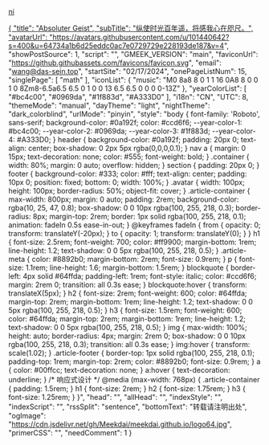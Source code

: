 <!-- ##{"style":"<style>#postBody{font-size:20px}</style>"}## -->

<a href="https://www.baidu.com" class="bg-blue-500 hover:bg-blue-700 text-white font-bold py-2 px-4 rounded">ni

{
    "title": "Absoluter Geist",
    "subTitle": "纵使时光百年遥，将感我心在咫尺。",
    "avatarUrl": "https://avatars.githubusercontent.com/u/101440642?s=400&u=64734a1b6d25eddc0ac7e0729729e228193de187&v=4",
    "showPostSource": 1,
    "script": "<script src='https://blog.meekdai.com/Gmeek/plugins/GmeekTOC.js'></script><script src='https://blog.meekdai.com/Gmeek/plugins/lightbox.js'></script>",
    "GMEEK_VERSION": "main",
    "faviconUrl": "https://github.githubassets.com/favicons/favicon.svg",
    "email": "wang@das-sein.top",
    "startSite": "02/17/2024",
    "onePageListNum": 15,
    "singlePage": [
        "math"
    ],
    "iconList": {
        "music": "M0 8a8 8 0 1 1 16 0A8 8 0 0 1 0 8Zm8-6.5a6.5 6.5 0 1 0 0 13 6.5 6.5 0 0 0 0-13Z"
    },
    "yearColorList": [
        "#bc4c00",
        "#0969da",
        "#1f883d",
        "#A333D0"
    ],
    "i18n": "CN",
    "UTC": 8,
    "themeMode": "manual",
    "dayTheme": "light",
    "nightTheme": "dark_colorblind",
    "urlMode": "pinyin",
    "style": "body { font-family: 'Roboto', sans-serif; background-color: #0a192f; color: #ccd6f6; --year-color-1: #bc4c00; --year-color-2: #0969da; --year-color-3: #1f883d; --year-color-4: #A333D0; } header { background-color: #0a192f; padding: 20px 0; text-align: center; box-shadow: 0 2px 5px rgba(0,0,0,0.1); } nav a { margin: 0 15px; text-decoration: none; color: #555; font-weight: bold; } .container { width: 80%; margin: 0 auto; overflow: hidden; } section { padding: 20px 0; } footer { background-color: #333; color: #fff; text-align: center; padding: 10px 0; position: fixed; bottom: 0; width: 100%; } .avatar { width: 100px; height: 100px; border-radius: 50%; object-fit: cover; } .article-container { max-width: 800px; margin: 0 auto; padding: 2rem; background-color: rgba(10, 25, 47, 0.8); box-shadow: 0 0 10px rgba(100, 255, 218, 0.3); border-radius: 8px; margin-top: 2rem; border: 1px solid rgba(100, 255, 218, 0.1); animation: fadeIn 0.5s ease-in-out; } @keyframes fadeIn { from { opacity: 0; transform: translateY(-20px); } to { opacity: 1; transform: translateY(0); } } h1 { font-size: 2.5rem; font-weight: 700; color: #ff9900; margin-bottom: 1rem; line-height: 1.2; text-shadow: 0 0 5px rgba(100, 255, 218, 0.5); } .article-meta { color: #8892b0; margin-bottom: 2rem; font-size: 0.9rem; } p { font-size: 1.1rem; line-height: 1.6; margin-bottom: 1.5rem; } blockquote { border-left: 4px solid #64ffda; padding-left: 1rem; font-style: italic; color: #ccd6f6; margin: 2rem 0; transition: all 0.3s ease; } blockquote:hover { transform: translateX(5px); } h2 { font-size: 2rem; font-weight: 600; color: #64ffda; margin-top: 2rem; margin-bottom: 1rem; line-height: 1.2; text-shadow: 0 0 5px rgba(100, 255, 218, 0.5); } h3 { font-size: 1.5rem; font-weight: 600; color: #64ffda; margin-top: 2rem; margin-bottom: 1rem; line-height: 1.2; text-shadow: 0 0 5px rgba(100, 255, 218, 0.5); } img { max-width: 100%; height: auto; border-radius: 4px; margin: 2rem 0; box-shadow: 0 0 10px rgba(100, 255, 218, 0.3); transition: all 0.3s ease; } img:hover { transform: scale(1.02); } .article-footer { border-top: 1px solid rgba(100, 255, 218, 0.1); padding-top: 1rem; margin-top: 2rem; color: #8892b0; font-size: 0.9rem; } a { color: #00ffcc; text-decoration: none; } a:hover { text-decoration: underline; } /* 响应式设计 */ @media (max-width: 768px) { .article-container { padding: 1.5rem; } h1 { font-size: 2rem; } h2 { font-size: 1.75rem; } h3 { font-size: 1.25rem; } }",
    "head": "",
    "allHead": "",
    "indexStyle": "",
    "indexScript": "",
    "rssSplit": "sentence",
    "bottomText": "转载请注明出处",
    "ogImage": "https://cdn.jsdelivr.net/gh/Meekdai/meekdai.github.io/logo64.jpg",
    "primerCSS": "<link href='https://mirrors.sustech.edu.cn/cdnjs/ajax/libs/Primer/21.0.7/primer.css' rel='stylesheet' />",
    "needComment": 1
}